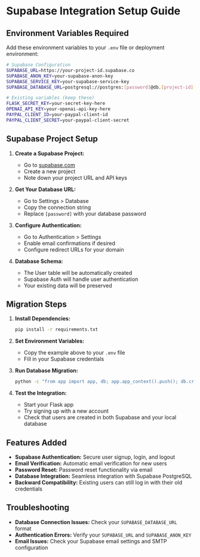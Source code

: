 # Supabase Integration Setup Guide

## Environment Variables Required

Add these environment variables to your `.env` file or deployment environment:

```bash
# Supabase Configuration
SUPABASE_URL=https://your-project-id.supabase.co
SUPABASE_ANON_KEY=your-supabase-anon-key
SUPABASE_SERVICE_KEY=your-supabase-service-key
SUPABASE_DATABASE_URL=postgresql://postgres:[password]@db.[project-id].supabase.co:5432/postgres

# Existing variables (keep these)
FLASK_SECRET_KEY=your-secret-key-here
OPENAI_API_KEY=your-openai-api-key-here
PAYPAL_CLIENT_ID=your-paypal-client-id
PAYPAL_CLIENT_SECRET=your-paypal-client-secret
```

## Supabase Project Setup

1. **Create a Supabase Project:**
   - Go to [supabase.com](https://supabase.com)
   - Create a new project
   - Note down your project URL and API keys

2. **Get Your Database URL:**
   - Go to Settings > Database
   - Copy the connection string
   - Replace `[password]` with your database password

3. **Configure Authentication:**
   - Go to Authentication > Settings
   - Enable email confirmations if desired
   - Configure redirect URLs for your domain

4. **Database Schema:**
   - The User table will be automatically created
   - Supabase Auth will handle user authentication
   - Your existing data will be preserved

## Migration Steps

1. **Install Dependencies:**
   ```bash
   pip install -r requirements.txt
   ```

2. **Set Environment Variables:**
   - Copy the example above to your `.env` file
   - Fill in your Supabase credentials

3. **Run Database Migration:**
   ```bash
   python -c "from app import app, db; app.app_context().push(); db.create_all()"
   ```

4. **Test the Integration:**
   - Start your Flask app
   - Try signing up with a new account
   - Check that users are created in both Supabase and your local database

## Features Added

- **Supabase Authentication:** Secure user signup, login, and logout
- **Email Verification:** Automatic email verification for new users
- **Password Reset:** Password reset functionality via email
- **Database Integration:** Seamless integration with Supabase PostgreSQL
- **Backward Compatibility:** Existing users can still log in with their old credentials

## Troubleshooting

- **Database Connection Issues:** Check your `SUPABASE_DATABASE_URL` format
- **Authentication Errors:** Verify your `SUPABASE_URL` and `SUPABASE_ANON_KEY`
- **Email Issues:** Check your Supabase email settings and SMTP configuration


